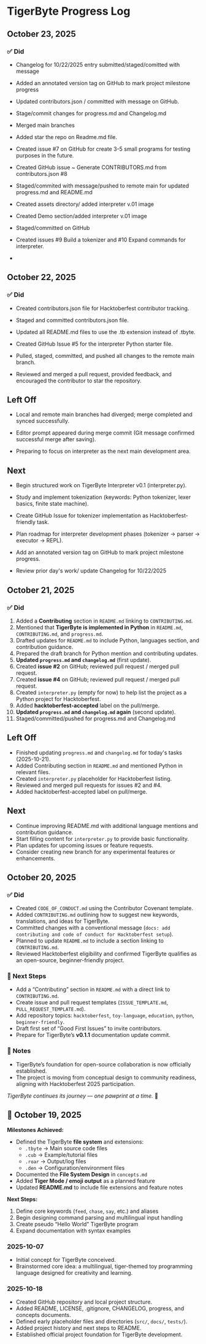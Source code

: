 # TigerByte Progress Log

## October 23, 2025
### ✅ **Did**

- Changelog for 10/22/2025 entry submitted/staged/comitted with message

- Added an annotated version tag on GitHub to mark project milestone progress

- Updated contributors.json / committed with message on GitHub.

- Stage/commit changes for progress.md and Changelog.md

- Merged main branches

- Added star the repo on Readme.md file. 

- Created issue #7 on GitHub for create 3-5 small programs for testing purposes in the future. 

- Created GitHub issue ~ Generate CONTRIBUTORS.md from contributors.json #8

- Staged/commited with message/pushed to remote main for updated progress.md and README.md

- Created assets directory/ added interpreter v.01 image

- Created Demo section/added interpreter v.01 image

- Staged/committed on GitHub

- Created issues #9 Build a tokenizer and #10 Expand commands for interpreter.

- 


## October 22, 2025
### ✅ **Did**

- Created contributors.json file for Hacktoberfest contributor tracking.

- Staged and committed contributors.json file.

- Updated all README.md files to use the .tb extension instead of .tbyte.

- Created GitHub Issue #5 for the interpreter Python starter file.

- Pulled, staged, committed, and pushed all changes to the remote main branch.

- Reviewed and merged a pull request, provided feedback, and encouraged the contributor to star the repository.

## Left Off

- Local and remote main branches had diverged; merge completed and synced successfully.

- Editor prompt appeared during merge commit (Git message confirmed successful merge after saving).

- Preparing to focus on interpreter as the next main development area.

## Next

- Begin structured work on TigerByte Interpreter v0.1 (interpreter.py).

- Study and implement tokenization (keywords: Python tokenizer, lexer basics, finite state machine).

- Create GitHub Issue for tokenizer implementation as Hacktoberfest-friendly task.

- Plan roadmap for interpreter development phases (tokenizer → parser → executor → REPL).

- Add an annotated version tag on GitHub to mark project milestone progress.

- Review prior day's work/ update Changelog for 10/22/2025

## October 21, 2025
### ✅ **Did**

1. Added a **Contributing** section in `README.md` linking to `CONTRIBUTING.md`.
2. Mentioned that **TigerByte is implemented in Python** in `README.md`, `CONTRIBUTING.md`, and `progress.md`.
3. Drafted updates for `README.md` to include Python, languages section, and contribution guidance.
4. Prepared the draft branch for Python mention and contributing updates.
5. **Updated `progress.md` and `changelog.md`** (first update).
6. Created **issue #2** on GitHub; reviewed pull request / merged pull request.
7. Created **issue #4** on GitHub; reviewed pull request / merged pull request.
8. Created `interpreter.py` (empty for now) to help list the project as a Python project for Hacktoberfest.
9. Added **hacktoberfest-accepted** label on the pull/merge.
10. **Updated `progress.md` and `changelog.md` again** (second update).
11. Staged/committed/pushed for progress.md and Changelog.md

## Left Off

- Finished updating `progress.md` and `changelog.md` for today's tasks (2025-10-21).
- Added Contributing section in `README.md` and mentioned Python in relevant files.
- Created `interpreter.py` placeholder for Hacktoberfest listing.
- Reviewed and merged pull requests for issues #2 and #4.
- Added hacktoberfest-accepted label on pull/merge.

## Next

- Continue improving README.md with additional language mentions and contribution guidance.
- Start filling content for `interpreter.py` to provide basic functionality.
- Plan updates for upcoming issues or feature requests.
- Consider creating new branch for any experimental features or enhancements.

## October 20, 2025
### ✅ **Did**
- Created `CODE_OF_CONDUCT.md` using the Contributor Covenant template.  
- Added `CONTRIBUTING.md` outlining how to suggest new keywords, translations, and ideas for TigerByte.  
- Committed changes with a conventional message (`docs: add contributing and code of conduct for Hacktoberfest setup`).  
- Planned to update `README.md` to include a section linking to `CONTRIBUTING.md`.  
- Reviewed Hacktoberfest eligibility and confirmed TigerByte qualifies as an open-source, beginner-friendly project.  

### 🧭 **Next Steps**
- Add a “Contributing” section in `README.md` with a direct link to `CONTRIBUTING.md`.  
- Create issue and pull request templates (`ISSUE_TEMPLATE.md`, `PULL_REQUEST_TEMPLATE.md`).  
- Add repository topics: `hacktoberfest`, `toy-language`, `education`, `python`, `beginner-friendly`.  
- Draft first set of “Good First Issues” to invite contributors.  
- Prepare for TigerByte’s **v0.1.1** documentation update commit.  

### 🌟 **Notes**
- TigerByte’s foundation for open-source collaboration is now officially established.  
- The project is moving from conceptual design to community readiness, aligning with Hacktoberfest 2025 participation.  

*TigerByte continues its journey — one pawprint at a time.* 🐾


## 📅 October 19, 2025
**Milestones Achieved:**
- Defined the TigerByte **file system** and extensions:
  - `.tbyte` → Main source code files
  - `.cub` → Example/tutorial files
  - `.roar` → Output/log files
  - `.den` → Configuration/environment files
- Documented the **File System Design** in `concepts.md`
- Added **Tiger Mode / emoji output** as a planned feature
- Updated **README.md** to include file extensions and feature notes

**Next Steps:**
1. Define core keywords (`feed`, `chase`, `say`, etc.) and aliases
2. Begin designing command parsing and multilingual input handling
3. Create pseudo “Hello World” TigerByte program
4. Expand documentation with syntax examples

### 2025-10-07
- Initial concept for TigerByte conceived.
- Brainstormed core idea: a multilingual, tiger-themed toy programming language designed for creativity and learning.

### 2025-10-18
- Created GitHub repository and local project structure.
- Added README, LICENSE, .gitignore, CHANGELOG, progress, and concepts documents.
- Defined early placeholder files and directories (`src/`, `docs/`, `tests/`).
- Added project history and next steps to README.
- Established official project foundation for TigerByte development.
